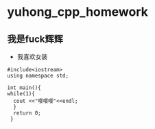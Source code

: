 # yuhong_cpp_homework
## 我是fuck辉辉

- 我喜欢女装
```
#include<iostream>
using namespace std;

int main(){
while(1){
  cout <<"嘤嘤嘤"<<endl;
  }
  return 0;
 }
```
